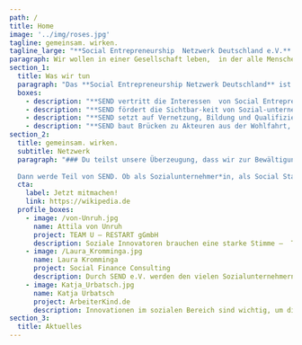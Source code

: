 ```yaml
---
path: /
title: Home
image: '../img/roses.jpg'
tagline: gemeinsam. wirken.
tagline_large: "**Social Entrepreneurship  Netzwerk Deutschland e.V.** Das Netzwerk für Social Entrepreneure und Social Startups in Deutschland."
paragraph: Wir wollen in einer Gesellschaft leben,  in der alle Menschen vom Fortschritt profitieren. Dafür vernetzen wir den Social Entrepreneurship Sektor und geben ihm eine Stimme.
section_1: 
  title: Was wir tun
  paragraph: "Das **Social Entrepreneurship Netzwerk Deutschland** ist die Anlaufstelle für das Thema Social Entrepreneurship in Deutschland. Wir vernetzen den Sektor und geben ihm eine Stimme!"
  boxes: 
    - description: "**SEND vertritt die Interessen  von Social Entrepreneurship in Deutschland, um die Rahmenbedingungen für Sozialunternehmer*innen zu verbessern.**"
    - description: "**SEND fördert die Sichtbar-keit von Sozial-unternehmer*innen und ihren Lösungen in der Öffentlichkeit.**"
    - description: "**SEND setzt auf Vernetzung, Bildung und Qualifizierung über Fachgruppen, Workshops und Events.**"
    - description: "**SEND baut Brücken zu Akteuren aus der Wohlfahrt, Politik und Wirtschaft.**"
section_2:
  title: gemeinsam. wirken.
  subtitle: Netzwerk
  paragraph: "### Du teilst unsere Überzeugung, dass wir zur Bewältigung unserer gesellschaftlichen Herausforderungen zeitgemäße Lösungen brauchen? 
  
  Dann werde Teil von SEND. Ob als Sozialunternehmer*in, als Social Startup oder als Fördermitglied. als Mitglied hast Du direkten Einfluss auf die Arbeit von SEND, wirst Teil eines weitreichenden [Netzwerks](/netzwerk) und erhältst Zugang zu verschiedenen Bildungs- und Austauschmöglichkeiten. Lass uns gemeinsam. wirken."
  cta: 
    label: Jetzt mitmachen!
    link: https://wikipedia.de
  profile_boxes:
    - image: /von-Unruh.jpg
      name: Attila von Unruh
      project: TEAM U — RESTART gGmbH
      description: Soziale Innovatoren brauchen eine starke Stimme –  TEAM U engagiert sich bei SEND, weil wir nur  gemeinsam Veränderungen bewirken können
    - image: /Laura_Kromminga.jpg
      name: Laura Kromminga 
      project: Social Finance Consulting
      description: Durch SEND e.V. werden den vielen Sozialunternehmern in Deutschland eine gemeinsame Stimme gegeben, um langfristig und grundlegend etwas bewegen zu können
    - image: Katja_Urbatsch.jpg
      name: Katja Urbatsch
      project: ArbeiterKind.de
      description: Innovationen im sozialen Bereich sind wichtig, um die Bedürfnisse einer Gesellschaft im Zeitalter von ansteigender Komplexität, Wertewandel, Diversität, Indivisualisierung, Globalisierung etc. zu hören, zu artikulieren und zu erfüllen.
section_3:
  title: Aktuelles
---
```

